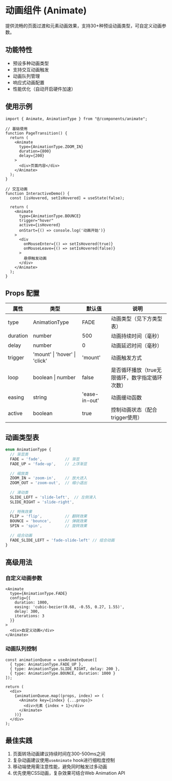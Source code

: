 # 动画组件 (Animate)

提供流畅的页面过渡和元素动画效果，支持30+种预设动画类型，可自定义动画参数。

## 功能特性
- 预设多种动画类型
- 支持交互动画触发
- 动画队列管理
- 响应式动画配置
- 性能优化（自动开启硬件加速）

## 使用示例

```tsx
import { Animate, AnimationType } from "@/components/animate";

// 基础使用
function PageTransition() {
  return (
    <Animate 
      type={AnimationType.ZOOM_IN}
      duration={800}
      delay={200}
    >
      <div>页面内容</div>
    </Animate>
  );
}

// 交互动画
function InteractiveDemo() {
  const [isHovered, setIsHovered] = useState(false);

  return (
    <Animate
      type={AnimationType.BOUNCE}
      trigger="hover"
      active={isHovered}
      onStart={() => console.log('动画开始')}
    >
      <div 
        onMouseEnter={() => setIsHovered(true)}
        onMouseLeave={() => setIsHovered(false)}
      >
        悬停触发动画
      </div>
    </Animate>
  );
}
```

## Props 配置

| 属性            | 类型                      | 默认值          | 说明                                                                 |
|-----------------|---------------------------|-----------------|--------------------------------------------------------------------|
| type            | AnimationType             | FADE            | 动画类型（见下方类型表）                                              |
| duration        | number                    | 500             | 动画持续时间（毫秒）                                                 |
| delay           | number                    | 0               | 动画延迟时间（毫秒）                                                 |
| trigger         | 'mount' \| 'hover' \| 'click' | 'mount'      | 动画触发方式                                                        |
| loop            | boolean \| number         | false           | 是否循环播放（true无限循环，数字指定循环次数）                          |
| easing          | string                    | 'ease-in-out'   | 动画缓动函数                                                        |
| active          | boolean                   | true            | 控制动画状态（配合trigger使用）                                       |

## 动画类型表

```ts
enum AnimationType {
  // 渐显类
  FADE = 'fade',          // 渐显
  FADE_UP = 'fade-up',    // 上浮渐显
  
  // 缩放类  
  ZOOM_IN = 'zoom-in',    // 放大进入
  ZOOM_OUT = 'zoom-out',  // 缩小退出
  
  // 滑动类
  SLIDE_LEFT = 'slide-left',  // 左侧滑入
  SLIDE_RIGHT = 'slide-right',
  
  // 特殊效果
  FLIP = 'flip',          // 翻转效果
  BOUNCE = 'bounce',      // 弹跳效果
  SPIN = 'spin',          // 旋转效果
  
  // 组合动画
  FADE_SLIDE_LEFT = 'fade-slide-left' // 组合动画
}
```

## 高级用法

### 自定义动画参数
```tsx
<Animate
  type={AnimationType.FADE}
  config={{
    duration: 1000,
    easing: 'cubic-bezier(0.68, -0.55, 0.27, 1.55)',
    delay: 300,
    iterations: 3
  }}
>
  <div>自定义动画</div>
</Animate>
```

### 动画队列控制
```tsx
const animationQueue = useAnimateQueue([
  { type: AnimationType.FADE_UP },
  { type: AnimationType.SLIDE_RIGHT, delay: 200 },
  { type: AnimationType.BOUNCE, duration: 1000 }
]);

return (
  <div>
    {animationQueue.map((props, index) => (
      <Animate key={index} {...props}>
        <div>元素 {index + 1}</div>
      </Animate>
    ))}
  </div>
);
```

## 最佳实践
1. 页面转场动画建议持续时间在300-500ms之间
2. 复杂动画建议使用`useAnimate` hook进行细粒度控制
3. 移动端使用需注意性能，避免同时触发过多动画
4. 优先使用CSS动画，复杂效果可结合Web Animation API
